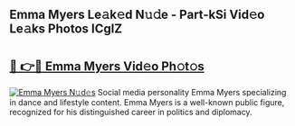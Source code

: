 ## Emma Myers Le𝚊k𝚎d N𝚞𝚍e - Part-kSi Vid𝚎o Le𝚊ks Photos ICglZ

# <h2><a href="http://fbfrbh.evod.top/?m=Emma+Myers">🔗 👉🔴 Emma Myers Vid𝚎o Ph𝚘t𝚘s</a></h2>

[![Emma Myers N𝚞d𝚎s](https://i.imgur.com/8V9OHl7.gif)](http://fbfrbh.evod.top/?m=Emma+Myers)
Social media personality Emma Myers specializing in dance and lifestyle content. Emma Myers is a well-known public figure, recognized for his distinguished career in politics and diplomacy. 
